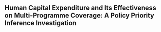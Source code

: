 ## Human Capital Expenditure and Its Effectiveness on Multi-Programme Coverage: A Policy Priority Inference Investigation
